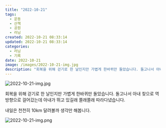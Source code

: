```yaml
---
title: "2022-10-21"
tags:
  - 운동
  - 산책
  - 공원
  - 러닝
created: 2022-10-21 08:33:14
updated: 2022-10-21 08:33:14
categories:
  - 러닝
  - 기록
date: 2022-10-21
image: /images/2022-10-21-img.jpg
description: "회복을 위해 걷기로 한 날인지만 가볍게 한바퀴만 돌았습니다. 돌고나서 아내 찾으로 역방향으로 걸어갔는데 아내가 뛰고 있길래 쫄래쫄래 따라다녔습니다. 내일은 천천히 10km 달려볼까 생각만 해봅니다."
---
```


![2022-10-21-img.jpg](/images/2022-10-21-img.jpg)
 
 

회복을 위해 걷기로 한 날인지만 가볍게 한바퀴만 돌았습니다. 돌고나서 아내 찾으로 역방향으로 걸어갔는데 아내가 뛰고 있길래 쫄래쫄래 따라다녔습니다.

내일은 천천히 10km 달려볼까 생각만 해봅니다.

 
 ![2022-10-21-img.png](/images/2022-10-21-img.png)
